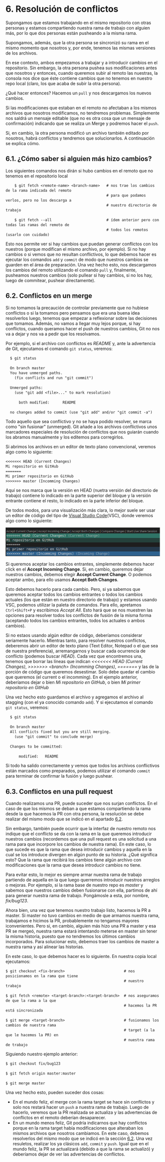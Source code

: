 # 6. Resolución de conflictos

Supongamos que estamos trabajando en el mismo repositorio con otras personas y estamos compartiendo nuestra rama de trabajo con alguien más, por lo que dos personas están pusheando a la misma rama.

Supongamos, además, que la otra persona se sincronizó su rama en el mismo momento que nosotros y, por ende, tenemos las mismas versiones de los archivos.

En ese contexto, ambos empezamos a trabajar y a introducir cambios en el repositorio. Sin embargo, la otra persona pushea sus modificaciones antes que nosotros y entonces, cuando queremos subir al remoto las nuestras, la consola nos dice que éste contiene cambios que no tenemos en nuestro repo local (claro, los que acaba de subir la otra persona). 

¿Qué hacer entonces? Hacemos un `pull` y nos descargamos los nuevos cambios.

Si las modificaciones que estaban en el remoto no afectaban a los mismos archivos que nosotros modificamos, no tendremos problemas. Simplemente nos saldrá un mensaje editable (que no es otra cosa que un mensaje de confirmación) indicando que se realiza un Merge y podremos hacer el `push`.

Si, en cambio, la otra persona modificó un archivo también editado por nosotros, habrá conflictos y tendremos que solucionarlos. A continuación se explica cómo.

## 6.1. ¿Cómo saber si alguien más hizo cambios?

Los siguientes comandos nos dirán si hubo cambios en el remoto que no tenemos en el repositorio local

        $ git fetch <remote-name> <branch-name>   # nos trae los cambios de la rama indicada del remoto
                                                  # para que podamos verlos, pero no los descarga a
                                                  # nuestro directorio de trabajo
        
        $ git fetch --all                         # ídem anterior pero con todas las ramas del remoto de
                                                  # todos los remotos (usarlo con cuidado)

Esto nos permite ver si hay cambios que puedan generar conflictos con los nuestros (porque modifican el mismo archivo, por ejemplo).
Si no hay cambios o si vemos que no resultan conflictivos, lo que debemos hacer es ejecutar los comandos `add` y `commit` de modo que nuestros cambios se guarden en el área de preparación. Una vez hecho esto, nos descargamos los cambios del remoto utilizando el comando `pull` y, finalmente, pusheamos nuestros cambios (solo pullear si hay cambios, si no los hay, luego de commitear, pushear directamente).

## 6.2. Conflictos en un merge

Si no tomamos la precaución de controlar previamente que no hubiese conflictos o si la tomamos pero pensamos que era una buena idea resolverlos luego, tenemos que empezar a reflexionar sobre las decisiones que tomamos. Además, no vamos a llegar muy lejos porque, si hay conflictos, cuando queramos hacer el push de nuestros cambios, Git no nos va a dejar y nos va a pedir que los resolvamos.

Por ejemplo, si el archivo con conflictos es _README_ y, ante la advertencia de Git, ejecutamos el comando ```git status```, veremos:

```
  $ git status

  On branch master
  You have unmerged paths.
    (fix conflicts and run "git commit")

  Unmerged paths:
    (use "git add <file>..." to mark resolution)

      both modified:      README

  no changes added to commit (use "git add" and/or "git commit -a")
```
        
Todo aquello que sea conflictivo y no se haya podido resolver, se marca como "sin fusionar" (unmerged). Git añade a los archivos conflictivos unos marcadores especiales de resolución de conflictos que nos guiarán cuando los abramos manualmente y los editemos para corregirlos. 

Si abrimos los archivos en un editor de texto plano convencional, veremos algo como lo siguiente:

```
<<<<<<< HEAD (Current Changes)
Mi repositorio en GitHub
=======
Mi primer repositorio en GitHub
>>>>>>> master (Incomming Changes)
```

Aquí se nos marca que la versión en HEAD (nuetra versión del directorio de trabajo) contiene lo indicado en la parte superior del bloque y la versión entrante contiene el resto, lo indicado en la parte inferior del bloque. 

De todos modos, para una visualización más clara, lo mejor suele ser usar un editor de código del tipo de  [Visual Studio Code](https://code.visualstudio.com/)(VSC), donde veremos algo como lo siguiente:

![alt text](./pictures/visualconflicts.png)

Si queremos aceptar los cambios entrantes, simplemente debemos hacer click en el **Accept Incoming Change**.
Si, en cambio, queremos dejar nuestros cambios, debemos elegir **Accept Current Change**.
O podemos aceptar ambo, para ello usamos **Accept Both Changes**.

Esto debemos hacerlo para cada cambio. Pero, si ya sabemos que queremos aceptar todos los cambios entrantes o todos los cambios actuales (los que están en nuestro directorio de trabajo) y estamos usando VSC, podemos utilizar la paleta de comandos. Para ello, apretamos `Ctrl+Shift+P` y escribimos _Accept All_. Esto hará que se nos muestren las opciones para resolver todos los conflictos de fusión de la misma forma (aceptando todos los cambios entrantes, todos los actuales o ambos cambios).

Si no estaos usando algún editor de código, deberíamos considerar seriamente hacerlo. Mientras tanto, para resolver nuestros conflictos, deberemos abrir un editor de texto plano (Text Editor, Notepad o el que sea de nuestra preferencia), arremangarnos y buscar cada ocurrencia de conflicto (podemos buscar _HEAD_). Cada vez que encontremos una, tenemos que borrar las líneas que indican _<<<<<<< HEAD (Current Changes)_, _>>>>>>> \<branch> (Incomming Changes)_, _=======_ y las de la porción de código que queremos desestimar. Solo debe quedar el cambio que queremos (el current o el incomming). En el ejemplo anterior, deberíamos dejar o bien _Mi repositorio en GitHub_, o bien _Mi primer repositorio en GitHub_

Una vez hecho esto guardamos el archivo y agregamos el archivo al stagging (con el ya conocido comando `add`). Y si ejecutamos el comando ```git status```, veremos:

```
  $ git status

  On branch master
  All conflicts fixed but you are still merging.
    (use "git commit" to conclude merge)

  Changes to be committed:

      modified:   README
```
            
Si todo ha salido correctamente y vemos que todos los archivos conflictivos están marcados como preparados, podemos utilizar el comando ```commit``` para terminar de confirmar la fusión y luego pushear.

## 6.3. Conflictos en una pull request

Cuando realizamos una PR, puede suceder que nos surjan conflictos. En el caso de que los mismos se deban a que estamos compartiendo la rama desde la que hacemos la PR con otra persona, la resolución se debe realizar del mismo modo que se indicó en el apartado [6.2](#62-conflictos-en-un-merge).

Sin embargo, también puede ocurrir que la interfaz de nuestro remoto nos indique que el conflicto se da con la rama en la que queremos introducir nuestros cambios (recordemos que una pull request es una solicitud a una rama para que incorpore los cambios de nuestra rama). En este caso, lo que sucede es que la rama que desea introducir cambios y aquella en la cual se los introduce divergen en algún punto de su historia. ¿Qué significa esto? Que la rama que recibirá los cambios tiene algún archivo con modificaciones que la rama que desea introducir cambios no tiene. 

Para evitar esto, lo mejor es siempre armar nuestra rama de trabajo partiendo de aquella en la que luego querremos introducir nuestros arreglos o mejoras. Por ejemplo, si la rama base de nuestro repo es _master_ y sabemos que nuestros cambios deben fusionarse con ella, partimos de ahí para generar nuestra rama de trabajo. Pongámosle a esta, por nombre, _fix/bug123_. 

Ahora bien, una vez que tenemos nuestro trabajo listo, hacemos la PR a master. Si master no tuvo cambios en medio de que armamos nuestra rama, trabajamos e hicimos la PR, probablemente no tengamos mayores iconvenientes. Pero si, en cambio, alguien más hizo una PR a master y esa PR se mergeó, nuestra rama estará intentando meterse en master sin tener la misma historia, puesto que no tendremos los últimos cambios incorporados. Para solucionar esto, debemos traer los cambios de master a nuestra rama y así alinear las historias.

En este caso, lo que debemos hacer es lo siguiente. En nuestra copia local ejecutamos:

    $ git checkout <fix-branch>                           # nos posicionamos en la rama que tiene
                                                          # nuestro trabajo
    
    $ git fetch <remote> <target-branch>:<target-branch>  # nos aseguramos de que la rama a la que
                                                          # hacemos la PR está sincronizada

    $ git merge <target-branch>                           # fusionamos los cambios de nuestra rama
                                                          # target (a la que le hacemos la PR) en
                                                          # nuestra rama de trabajo

Siguiendo nuestro ejemplo anterior:

    $ git checkout fix/bug123
    
    $ git fetch origin master:master

    $ git merge master

Una vez hecho esto, pueden suceder dos cosas:
- En el mundo feliz, el merge con la rama target se hace sin conflictos y solo nos restará hacer un `push` a nuestra rama de trabajo. Luego de hacerlo, veremos que la PR realizada se actualiza y las advertencias de conflictos en el remoto deberían desaparecer.
- En un mundo menos feliz, Git podría indicarnos que hay conflictos porque en la rama target había modificaciones que alteraban los mismos archivos que nosotros cambiamos. En este caso, debemos resolverlos del mismo modo que se indicó en la sección [6.2](#62-conflictos-en-un-merge). Una vez resuletos, realizar los ya clásicos `add`, `commit` y `push`. Igual que en el mundo feliz, la PR se actualizará (debido a que la rama se actualizó) y deberíamos dejar de ver las advertencias de conflictos.